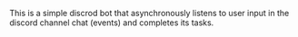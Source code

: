 This is a simple discrod bot that asynchronously listens to user input in the discord channel chat (events) and completes its tasks.
